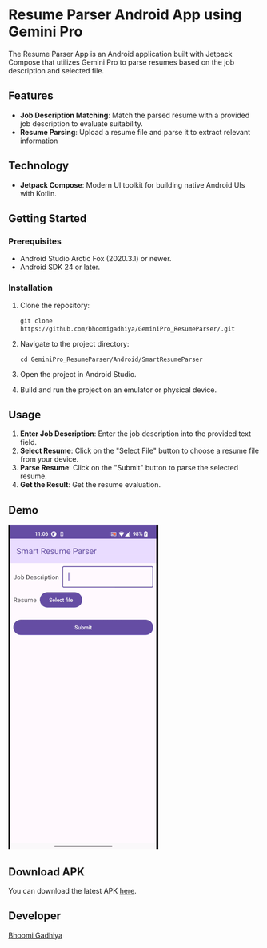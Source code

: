 # Resume Parser Android App using Gemini Pro

The Resume Parser App is an Android application built with Jetpack Compose that utilizes Gemini Pro to parse resumes based on the job description and selected file.

## Features

- **Job Description Matching**: Match the parsed resume with a provided job description to evaluate suitability.
- **Resume Parsing**: Upload a resume file and parse it to extract relevant information

## Technology

- **Jetpack Compose**: Modern UI toolkit for building native Android UIs with Kotlin.

## Getting Started

### Prerequisites

- Android Studio Arctic Fox (2020.3.1) or newer.
- Android SDK 24 or later.

### Installation

1. Clone the repository:

    ```
    git clone https://github.com/bhoomigadhiya/GeminiPro_ResumeParser/.git
    ```

2. Navigate to the project directory:

   ```
   cd GeminiPro_ResumeParser/Android/SmartResumeParser
   ```

3. Open the project in Android Studio.

4. Build and run the project on an emulator or physical device.

## Usage
1. **Enter Job Description**: Enter the job description into the provided text field.
2. **Select Resume**: Click on the "Select File" button to choose a resume file from your device.
3. **Parse Resume**: Click on the "Submit" button to parse the selected resume.
4. **Get the Result**:  Get the resume evaluation.

## Demo

![App Demo](UI/resume_parser_video.gif)

## Download APK

You can download the latest APK [here](SmartResumeParser/SmartResumeParser.apk).

## Developer

[Bhoomi Gadhiya](https://www.linkedin.com/in/bhoomigadhiya/)
